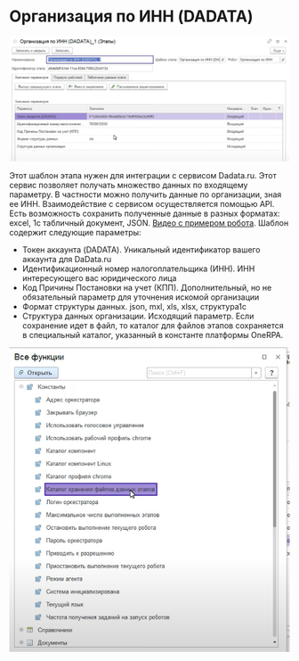 # Организация по ИНН (DADATA)

![](<../../../../.gitbook/assets/Организация по ИНН (DADATA).png>)

Этот шаблон этапа нужен для интеграции с сервисом Dadata.ru. Этот сервис позволяет получать множество данных по входящему параметру. В частности можно получить данные по организации, зная ее ИНН. Взаимодействие с сервисом осуществляется помощью API. Есть возможность сохранить  полученные данные в разных форматах: excel, 1с табличный документ, JSON. [Видео с примером робота](https://www.youtube.com/watch?v=Fs9uRvos\_\_I\&t=14s). Шаблон содержит следующие параметры:&#x20;

* Токен аккаунта (DADATA). Уникальный идентификатор вашего аккаунта для DaData.ru
* Идентификационный номер налогоплательщика (ИНН). ИНН интересующего вас юридического лица
* Код Причины Постановки на учет (КПП). Дополнительный, но не обязательный параметр для уточнения искомой организации
* Формат структуры данных. json, mxl, xls, xlsx, структура1с
* Структура данных организации. Исходящий параметр. Если сохранение идет в файл, то каталог для файлов этапов сохраняется в специальный каталог, указанный в константе платформы OneRPA.

![](<../../../../.gitbook/assets/Каталог для файлов этапов - временных файлов.png>)
